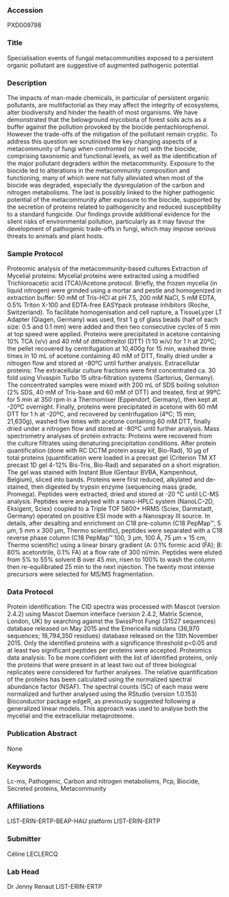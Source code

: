 ### Accession
PXD009798

### Title
Specialisation events of fungal metacommunities exposed to a persistent organic pollutant are suggestive of augmented pathogenic potential

### Description
The impacts of man-made chemicals, in particular of persistent organic pollutants, are multifactorial as they may affect the integrity of ecosystems, alter biodiversity and hinder the health of most organisms. We have demonstrated that the belowground mycobiota of forest soils acts as a buffer against the pollution provoked by the biocide pentachlorophenol. However the trade-offs of the mitigation of the pollutant remain cryptic. To address this question we scrutinised the key changing aspects of a metacommunity of fungi when confronted (or not) with the biocide, comprising taxonomic and functional levels, as well as the identification of the major pollutant degraders within the metacommunity. Exposure to the biocide led to alterations in the metacommunity composition and functioning, many of which were not fully alleviated when most of the biocide was degraded, especially the dysregulation of the carbon and nitrogen metabolisms. The last is possibly linked to the higher pathogenic potential of the metacommunity after exposure to the biocide, supported by the secretion of proteins related to pathogenicity and reduced susceptibility to a standard fungicide. Our findings provide additional evidence for the silent risks of environmental pollution, particularly as it may favour the development of pathogenic trade-offs in fungi, which may impose serious threats to animals and plant hosts.

### Sample Protocol
Proteomic analysis of the metacommunity-based cultures   Extraction of Mycelial proteins: Mycelial proteins were extracted using a modified Trichloroacetic acid (TCA)/Acetone protocol. Briefly, the frozen mycelia (in liquid nitrogen) were grinded using a mortar and pestle and homogenized in extraction buffer: 50 mM of Tris-HCl at pH 7.5, 200 mM NaCl, 5 mM EDTA, 0.5% Triton X-100 and EDTA-free EASYpack protease inhibitors (Roche, Switzerland). To facilitate homogenisation and cell rupture, a TissueLyzer LT Adapter (Qiagen, Germany) was used, first 1 g of glass beads (half of each size: 0.5 and 0.1 mm) were added and then two consecutive cycles of 5 min at top speed were applied. Proteins were precipitated in acetone containing 10% TCA (v/v) and 40 mM of dithiothreitol (DTT) (1:10 w/v) for 1 h at  20ºC; the pellet recovered by centrifugation at 10,400g for 15 min, washed three times in 10 mL of acetone containing 40 mM of DTT, finally dried under a nitrogen flow and stored at -80ºC until further analysis. Extracellular proteins: The extracellular culture fractions were first concentrated ca. 30 fold using Vivaspin Turbo 15 ultra-filtration systems (Sartorius, Germany). The concentrated samples were mixed with 200 mL of SDS boiling solution (2% SDS, 40 mM of Tris-base and 60 mM of DTT) and treated, first at 99ºC for 5 min at 350 rpm in a Thermomixer (Eppendorf, Germany), then kept at -20ºC overnight. Finally, proteins were precipitated in acetone with 60 mM DTT for 1 h at -20ºC, and recovered by centrifugation (4ºC; 15 min; 21,630g), washed five times with acetone containing 60 mM DTT, finally dried under a nitrogen flow and stored at -80ºC until further analysis. Mass spectrometry analyses of protein extracts: Proteins were recovered from the culture filtrates using denaturing precipitation conditions. After protein quantification (done with RC DCTM protein assay kit, Bio-Rad), 10 µg of total proteins (quantification were loaded in a precast gel (Criterion TM XT precast 1D gel 4-12% Bis-Tris, Bio-Rad) and separated on a short migration. The gel was stained with Instant Blue (Gentaur BVBA, Kampenhout, Belgium), sliced into bands. Proteins were first reduced, alkylated and de-stained, then digested by trypsin enzyme (sequencing mass grade, Promega). Peptides were extracted, dried and stored at -20 °C until LC-MS analysis. Peptides were analysed with a nano-HPLC system (NanoLC-2D, Eksigent, Sciex) coupled to a Triple TOF 5600+ HRMS (Sciex, Darmstadt, Germany) operated on positive ESI mode with a Nanospray III source. In details, after desalting and enrichment on C18 pre-column (C18 PepMap™, 5 μm, 5 mm x 300 μm, Thermo scientific), peptides were separated with a C18 reverse phase column (C18 PepMap™ 100, 3 μm, 100 Å, 75 μm × 15 cm, Thermo scientific) using a linear binary gradient (A: 0.1% formic acid (FA); B: 80% acetonitrile, 0.1% FA) at a flow rate of 300 nl/min. Peptides were eluted from 5% to 55% solvent B over 45 min, risen to 100% to wash the column then re-equilibrated 25 min to the next injection. The twenty most intense precursors were selected for MS/MS fragmentation.

### Data Protocol
Protein identification:  The CID spectra was processed with Mascot (version 2.4.2) using Mascot Daemon interface (version 2.4.2, Matrix Science, London, UK) by searching against the SwissProt Fungi (31527 sequences) database released on May 2015 and the Emericella nidulans (36,970 sequences; 18,794,350 residues) database released on the 13th November 2015. Only the identified proteins with a significance threshold p<0.05 and at least two significant peptides per proteins were accepted.  Proteomics data analysis: To be more confident with the list of identified proteins, only the proteins that were present in at least two out of three biological replicates were considered for further analyses. The relative quantification of the proteins has been calculated using the normalized spectral abundance factor (NSAF). The spectral counts (SC) of each mass were normalized and further analysed using the RStudio (version 1.0.153) Bioconductor package edgeR, as previously suggested following a generalized linear models. This approach was used to analyse both the mycelial and the extracellular metaproteome.

### Publication Abstract
None

### Keywords
Lc-ms, Pathogenic, Carbon and nitrogen metabolisms, Pcp, Biocide, Secreted proteins, Metacommunity

### Affiliations
LIST-ERIN-ERTP-BEAP-HAU platform
LIST-ERIN-ERTP

### Submitter
Céline LECLERCQ

### Lab Head
Dr Jenny Renaut
LIST-ERIN-ERTP


